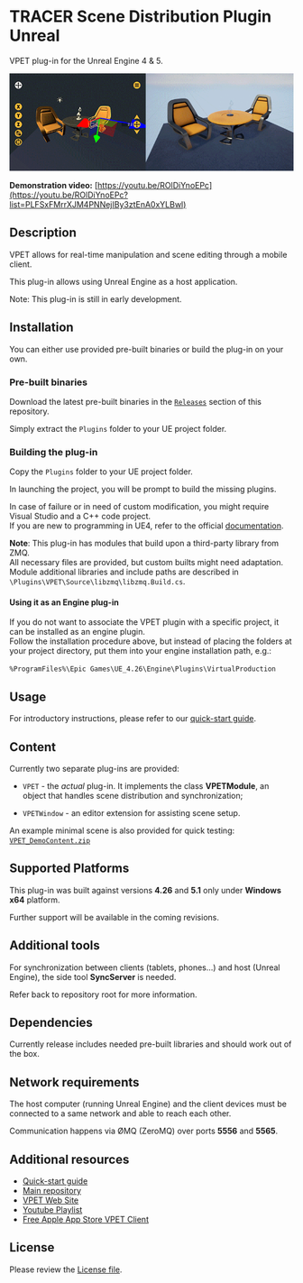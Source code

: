 # TRACER Scene Distribution Plugin Unreal

VPET plug-in for the Unreal Engine 4 & 5.

<!--
[![VPET Unreal Teaser](http://img.youtube.com/vi/ROlDiYnoEPc/0.jpg)](https://youtu.be/ROlDiYnoEPc?list=PLFSxFMrrXJM4PNNejIBy3ztEnA0xYLBwl "VPET Unreal Teaser")
-->
![VPET Unreal](../.doc/img/unreal/vpet_unreal.gif)

**Demonstration video:** [https://youtu.be/ROlDiYnoEPc](https://youtu.be/ROlDiYnoEPc?list=PLFSxFMrrXJM4PNNejIBy3ztEnA0xYLBwl)


## Description

VPET allows for real-time manipulation and scene editing through a mobile client.

This plug-in allows using Unreal Engine as a host application.

Note: This plug-in is still in early development.


## Installation

You can either use provided pre-built binaries or build the plug-in on your own.

### Pre-built binaries

Download the latest pre-built binaries in the [`Releases`](../../../releases/) section of this repository.

Simply extract the `Plugins` folder to your UE project folder.

### Building the plug-in 

Copy the `Plugins` folder to your UE project folder.

In launching the project, you will be prompt to build the missing plugins.

In case of failure or in need of custom modification, you might require Visual Studio and a C++ code project.  
If you are new to programming in UE4, refer to the official [documentation](https://docs.unrealengine.com/5.2/en-US/).

**Note**: This plug-in has modules that build upon a third-party library from ZMQ.  
All necessary files are provided, but custom builts might need adaptation.  
Module additional libraries and include paths are described in `\Plugins\VPET\Source\libzmq\libzmq.Build.cs`.

#### Using it as an Engine plug-in

If you do not want to associate the VPET plugin with a specific project, it can be installed as an engine plugin.  
Follow the installation procedure above, but instead of placing the folders at your project directory, put them into your engine installation path, e.g.:

`%ProgramFiles%\Epic Games\UE_4.26\Engine\Plugins\VirtualProduction`


## Usage

For introductory instructions, please refer to our [quick-start guide](../.doc/VPET_Unreal_Quickstart.md).


## Content

Currently two separate plug-ins are provided:

- `VPET` - the *actual* plug-in. It implements the class **VPETModule**, an object that 
handles scene distribution and synchronization;

- `VPETWindow` - an editor extension for assisting scene setup.

An example minimal scene is also provided for quick testing: [`VPET_DemoContent.zip`](https://github.com/FilmakademieRnd/VPET/blob/VPET2.0/SceneDistribution_Unreal/VPET_DemoContent.zip)


## Supported Platforms

This plug-in was built against versions **4.26** and **5.1**
only under **Windows x64** platform.

Further support will be available in the coming revisions.


## Additional tools

For synchronization between clients (tablets, phones...) and host (Unreal Engine),
the side tool **SyncServer** is needed.

Refer back to repository root for more information.


## Dependencies

Currently release includes needed pre-built libraries and should work out of the box.


## Network requirements

The host computer (running Unreal Engine) and the client devices must be connected to 
a same network and able to reach each other.

Communication happens via ØMQ (ZeroMQ) over ports **5556** and **5565**.


## Additional resources

* [Quick-start guide](../.doc/VPET_Unreal_Quickstart.md)
* [Main repository](https://github.com/FilmakademieRnd/VPET)
* [VPET Web Site](https://animationsinstitut.de/en/research/tools/vpet)
* [Youtube Playlist](https://www.youtube.com/embed/videoseries?list=PLFSxFMrrXJM4PNNejIBy3ztEnA0xYLBwl)
* [Free Apple App Store VPET Client](https://apps.apple.com/de/app/vpet/id1374394388)

## License

Please review the [License file](LICENSE.TXT).
